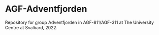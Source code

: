 # AGF-Adventfjorden
Repository for group Adventfjorden in AGF-811/AGF-311 at The University Centre at Svalbard, 2022. 

